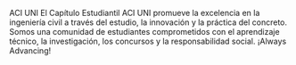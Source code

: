 ACI UNI
El Capítulo Estudiantil ACI UNI promueve la excelencia en la ingeniería civil a través del estudio, la innovación y la práctica del concreto. Somos una comunidad de estudiantes comprometidos con el aprendizaje técnico, la investigación, los concursos y la responsabilidad social.  ¡Always Advancing!
